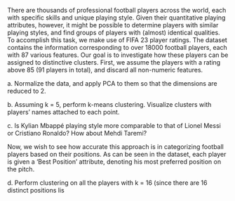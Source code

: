There are thousands of professional football players across the world, each with specific skills and unique playing style. Given their quantitative playing attributes, however, it might be possible to determine players with similar playing styles, and find groups of players with (almost) identical qualities.
To accomplish this task, we make use of FIFA 23 player ratings. The dataset contains the information corresponding to over 18000 football players, each with 87 various features. Our goal is to investigate how these players can be assigned to distinctive clusters.
First, we assume the players with a rating above 85 (91 players in total), and discard all non-numeric features.

a. Normalize the data, and apply PCA to them so that the dimensions are reduced to 2.

b. Assuming k = 5, perform k-means clustering. Visualize clusters with players’ names attached to each point.

c. Is Kylian Mbappé playing style more comparable to that of Lionel Messi or Cristiano Ronaldo? How about Mehdi Taremi?

Now, we wish to see how accurate this approach is in categorizing football players based on their positions. As can be seen in the dataset, each player is given a ‘Best Position’ attribute, denoting his most preferred position on the pitch.

d. Perform clustering on all the players with k = 16 (since there are 16 distinct positions lis
